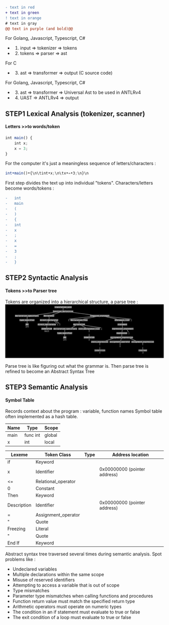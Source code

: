 ```diff
- text in red
+ text in green
! text in orange
# text in gray
@@ text in purple (and bold)@@
```

For Golang, Javascript, Typescript, C#
 -   1. input  => tokenizer   => tokens
 -   2. tokens => parser      => ast
 
For C
 -   3. ast    => transformer => output (C source code)
 
For Golang, Javascript, Typescript, C#
 -   3. ast    => transformer => Universal Ast to be used in ANTLRv4
 -   4. UAST   => ANTLRv4     => output


## STEP1 Lexical Analysis (tokenizer, scanner)
#### Letters >>to words/token

```javascript
int main() {
    int x;
    x = 3;
}
```

For the computer it's just a meaningless sequence of letters/characters :
```javascript
int•main()•{\n\tint•x;\n\tx•=•3;\n}\n
```

First step divides the text up into individual "tokens".
Characters/letters become words/tokens :

```diff
-   int
-   main
-   (
-   )
-   {
-   int
-   x
-   ;
-   x
-   =
-   3
-   ;
-   }
```


## STEP2 Syntactic Analysis
#### Tokens >>to Parser tree

Tokens are organized into a hierarchical structure, a parse tree :
![parsetree](parsetree.png)


Parse tree is like figuring out what the grammar is.
Then parse tree is refined to become an Abstract Syntax Tree


## STEP3 Semantic Analysis
#### Symbol Table

Records context about the program : variable, function names
Symbol table often implemented as a hash table.

 Name | Type     | Scope
------|----------|------
main  | func int | global
x     | int      | local

 Lexeme     | Token Class         | Type | Address location
------------|---------------------|------|-----------------
if          | Keyword             |      |
x           | Identifier          |      | 0x00000000 (pointer address)
<=          | Relational_operator |      |
0           | Constant            |      |
Then        | Keyword             |      |
Description | Identifier          |      | 0x00000000 (pointer address)
=           | Assignment_operator |      |
"           | Quote               |      |
Freezing    | Literal             |      |
"           | Quote               |      |
End If      | Keyword             |      |

Abstract syntax tree traversed several times during semantic analysis.
Spot problems like :
- Undeclared variables
- Multiple declarations within the same scope
- Misuse of reserved identifiers
- Attempting to access a variable that is out of scope
- Type mismatches
- Parameter type mismatches when calling functions and procedures
- Function return value must match the specified return type
- Arithmetic operators must operate on numeric types
- The condition in an if statement must evaluate to true or false
- The exit condition of a loop must evaluate to true or false

